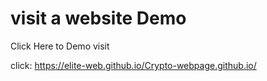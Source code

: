 
# visit a website Demo
Click Here to Demo visit

click: https://elite-web.github.io/Crypto-webpage.github.io/
